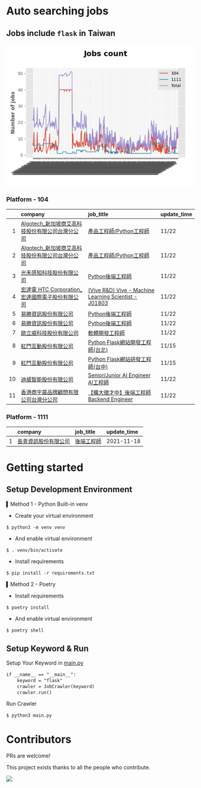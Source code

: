 # Auto searching jobs

## Jobs include `flask` in Taiwan 

 ![image](./doc/plot_img.jpg)


### Platform - 104


|    | company                                                                                                | job_title                                                                                                             | update_time   |
|---:|:-------------------------------------------------------------------------------------------------------|:----------------------------------------------------------------------------------------------------------------------|:--------------|
|  1 | [Algotech_新加坡商艾高科技股份有限公司台灣分公司](https://www.104.com.tw/company/1a2x6blc6n?jobsource=jolist_a_date)      | [產品工程師/Python工程師](https://www.104.com.tw/job/7duf1?jobsource=jolist_a_date)                                           | 11/22         |
|  2 | [Algotech_新加坡商艾高科技股份有限公司台灣分公司](https://www.104.com.tw/company/1a2x6blc6n?jobsource=jolist_a_relevance) | [產品工程師/Python工程師](https://www.104.com.tw/job/7duf1?jobsource=jolist_a_relevance)                                      | 11/22         |
|  3 | [光禾感知科技股份有限公司](https://www.104.com.tw/company/1a2x6bks9s?jobsource=jolist_a_date)                      | [Python後端工程師](https://www.104.com.tw/job/71j4l?jobsource=jolist_a_date)                                               | 11/22         |
|  4 | [宏達電 HTC Corporation_宏達國際電子股份有限公司](https://www.104.com.tw/company/7co2xio?jobsource=jolist_a_date)     | [(Vive R&amp;D) Vive - Machine Learning Scientist - J01803](https://www.104.com.tw/job/7er6w?jobsource=jolist_a_date) | 11/22         |
|  5 | [易勝資訊股份有限公司](https://www.104.com.tw/company/1a2x6bj8og?jobsource=jolist_a_date)                        | [Python後端工程師](https://www.104.com.tw/job/76vbt?jobsource=jolist_a_date)                                               | 11/22         |
|  6 | [易勝資訊股份有限公司](https://www.104.com.tw/company/1a2x6bj8og?jobsource=jolist_a_relevance)                   | [Python後端工程師](https://www.104.com.tw/job/76vbt?jobsource=jolist_a_relevance)                                          | 11/22         |
|  7 | [歐立威科技股份有限公司](https://www.104.com.tw/company/b8gl75c?jobsource=jolist_a_date)                          | [軟體開發工程師](https://www.104.com.tw/job/6q2ao?jobsource=jolist_a_date)                                                   | 11/22         |
|  8 | [紅門互動股份有限公司](https://www.104.com.tw/company/oh4m67k?jobsource=jolist_a_relevance)                      | [Python Flask網站開發工程師(台北)](https://www.104.com.tw/job/6xtfl?jobsource=jolist_a_relevance)                              | 11/15         |
|  9 | [紅門互動股份有限公司](https://www.104.com.tw/company/oh4m67k?jobsource=jolist_a_relevance)                      | [Python Flask網站研發工程師(台中)](https://www.104.com.tw/job/6kf9h?jobsource=jolist_a_relevance)                              | 11/15         |
| 10 | [迪威智能股份有限公司](https://www.104.com.tw/company/1a2x6bl035?jobsource=jolist_a_date)                        | [Senior/Junior AI Engineer AI工程師](https://www.104.com.tw/job/7ecqj?jobsource=jolist_a_date)                           | 11/22         |
| 11 | [香港商宇晨品牌顧問有限公司台灣分公司](https://www.104.com.tw/company/1a2x6blkn9?jobsource=jolist_a_date)                | [【擴大徵才中】後端工程師 Backend Engineer](https://www.104.com.tw/job/791ud?jobsource=jolist_a_date)                             | 11/22         |

### Platform - 1111


|    | company                                              | job_title                                      | update_time   |
|---:|:-----------------------------------------------------|:-----------------------------------------------|:--------------|
|  1 | [長青資訊股份有限公司](https://www.1111.com.tw/corp/71694811/) | [後端工程師](https://www.1111.com.tw/job/85012186/) | 2021-11-18    |



# Getting started
## Setup Development Environment
▍Method 1 - Python Built-in venv

- Create your virtual environment
```
$ python3 -m venv venv
```
- And enable virtual environment
```
$ . venv/bin/activate
```
- Install requirements
```
$ pip install -r requirements.txt 
```

▍Method 2 - Poetry
- Install requirements
```
$ poetry install
```
- And enable virtual environment
```
$ poetry shell
```

## Setup Keyword & Run

Setup Your Keyword in [main.py](./main.py#L88)
```
if __name__ == "__main__":
    keyword = "flask"
    crawler = JobCrawler(keyword)
    crawler.run()
```

Run Crawler
```
$ python3 main.py
```

# Contributors
PRs are welcome!

This project exists thanks to all the people who contribute.

<a href="https://github.com/hsuanchi/auto-search-flask-job/graphs/contributors">
  <img src="https://contrib.rocks/image?repo=hsuanchi/auto-search-flask-job"/>
</a>

